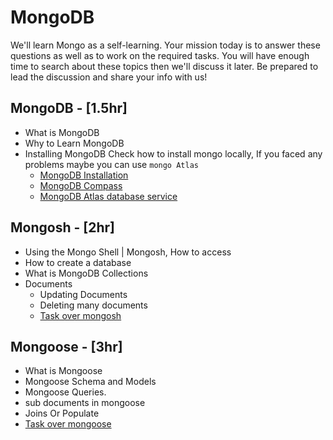 
# MongoDB
We'll learn Mongo as a self-learning. Your mission today is to answer these questions as well as to work on the required tasks.
You will have enough time to search about these topics then we'll discuss it later.
Be prepared to lead the discussion and share your info with us!

## MongoDB - [1.5hr]
- What is MongoDB
- Why to Learn MongoDB
- Installing MongoDB
  Check how to install mongo locally, If you faced any problems maybe you can use `mongo Atlas`
  - [MongoDB Installation](https://www.mongodb.com/try/download/community?tck=docs_server)
  - [MongoDB Compass](https://www.mongodb.com/try/download/compass)
  - [MongoDB Atlas database service](https://www.mongodb.com/atlas/database)
## Mongosh - [2hr]
- Using the Mongo Shell | Mongosh, How to access
- How to create a database
- What is MongoDB Collections
- Documents
  - Updating Documents
  - Deleting many documents
  - [Task over mongosh](./mongosh-task.md)
## Mongoose - [3hr]
- What is Mongoose
- Mongoose Schema and Models
- Mongoose Queries.
- sub documents in mongoose
- Joins Or Populate
- [Task over mongoose](./mongoose-task.md)

